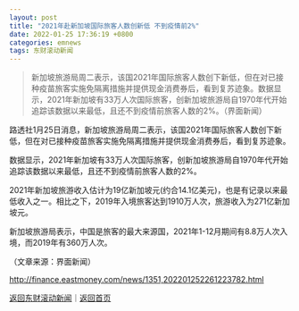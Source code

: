 ```yaml
---
layout: post
title: "2021年赴新加坡国际旅客人数创新低 不到疫情前2%"
date: 2022-01-25 17:36:19 +0800
categories: emnews
tags: 东财滚动新闻
---
```

> 新加坡旅游局周二表示，该国2021年国际旅客人数创下新低，但在对已接种疫苗旅客实施免隔离措施并提供现金消费券后，看到复苏迹象。数据显示，2021年新加坡有33万人次国际旅客，创新加坡旅游局自1970年代开始追踪该数据以来最低，且还不到疫情前旅客人数的2%。（界面新闻）

<p>路透社1月25日消息，新加坡旅游局周二表示，该国2021年国际旅客人数创下新低，但在对已接种疫苗旅客实施免隔离措施并提供现金消费券后，看到复苏迹象。</p>
 <p>数据显示，2021年新加坡有33万人次国际旅客，创新加坡旅游局自1970年代开始追踪该数据以来最低，且还不到疫情前旅客人数的2%。</p>
 <p>2021年新加坡旅游收入估计为19亿新加坡元(约合14.1亿美元)，也是有记录以来最低收入之一。相比之下，2019年入境旅客达到1910万人次，旅游收入为271亿新加坡元。</p>
 <p>新加坡旅游局表示，中国是旅客的最大来源国，2021年1-12月期间有8.8万人次入境，而2019年有360万人次。</p><p class="em_media">（文章来源：界面新闻）</p>

<http://finance.eastmoney.com/news/1351,202201252261223782.html>

[返回东财滚动新闻](//finews.withounder.com/emnews/)｜[返回首页](//finews.withounder.com/)